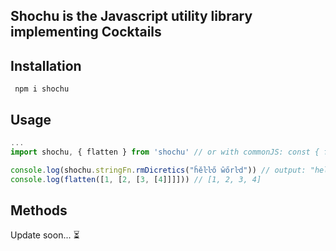 ## Shochu is the Javascript utility library implementing Cocktails

## Installation

     npm i shochu

## Usage

```js
...
import shochu, { flatten } from 'shochu' // or with commonJS: const { flatten } = require('shochu')

console.log(shochu.stringFn.rmDicretics("ĥĕŀŀő ŵőrŀd")) // output: "hello world"
console.log(flatten([1, [2, [3, [4]]]])) // [1, 2, 3, 4]
```

## Methods

Update soon... ⏳
